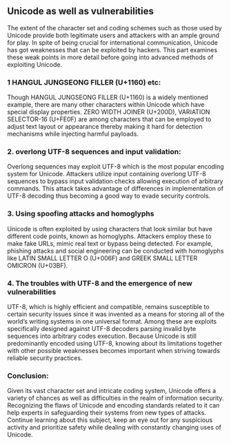 ## Unicode as well as vulnerabilities

The extent of the character set and coding schemes such as those used by Unicode provide both legitimate users and attackers with an ample ground for play. In spite of being crucial for international communication, Unicode has got weaknesses that can be exploited by hackers. This part examines these weak points in more detail before going into advanced methods of exploiting Unicode.

### 1 HANGUL JUNGSEONG FILLER (U+1160) etc:

Though HANGUL JUNGSEONG FILLER (U+1160) is a widely mentioned example, there are many other characters within Unicode which have special display properties. ZERO WIDTH JOINER (U+200D), VARIATION SELECTOR-16 (U+FE0F) are among characters that can be employed to adjust text layout or appearance thereby making it hard for detection mechanisms while injecting harmful payloads.

### 2. overlong UTF-8 sequences and input validation:

Overlong sequences may exploit UTF-8 which is the most popular encoding system for Unicode. Attackers utilize input containing overlong UTF-8 sequences to bypass input validation checks allowing execution of arbitrary commands. This attack takes advantage of differences in implementation of UTF-8 decoding thus becoming a good way to evade security controls.

### 3. Using spoofing attacks and homoglyphs
Unicode is often exploited by using characters that look similar but have different code points, known as homoglyphs. Attackers employ these to make fake URLs, mimic real text or bypass being detected. For example, phishing attacks and social engineering can be conducted with homoglyphs like LATIN SMALL LETTER O (U+006F) and GREEK SMALL LETTER OMICRON (U+03BF).

### 4. The troubles with UTF-8 and the emergence of new vulnerabilities
UTF-8, which is highly efficient and compatible, remains susceptible to certain security issues since it was invented as a means for storing all of the world’s writing systems in one universal format. Among these are exploits specifically designed against UTF-8 decoders parsing invalid byte sequences into arbitrary codes execution. Because Unicode is still predominantly encoded using UTF-8, knowing about its limitations together with other possible weaknesses becomes important when striving towards reliable security practices.

### Conclusion:

Given its vast character set and intricate coding system, Unicode offers a variety of chances as well as difficulties in the realm of information security. Recognizing the flaws of Unicode and encoding standards related to it can help experts in safeguarding their systems from new types of attacks. Continue learning about this subject, keep an eye out for any suspicious activity and prioritize safety while dealing with constantly changing uses of Unicode.
